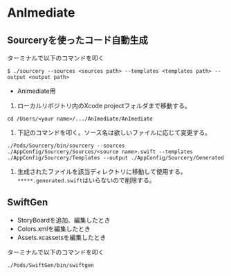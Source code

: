 # AnImediate

## Sourceryを使ったコード自動生成

ターミナルで以下のコマンドを叩く

`$ ./sourcery --sources <sources path> --templates <templates path> --output <output path>`

* Animediate用

1. ローカルリポジトリ内のXcode projectフォルダまで移動する。

`cd /Users/<your name>/.../AnImediate/AnImediate`

1. 下記のコマンドを叩く。ソース名は欲しいファイルに応じて変更する。

`./Pods/Sourcery/bin/sourcery --sources ./AppConfig/Sourcery/Sources/<source name>.swift --templates ./AppConfig/Sourcery/Templates --output ./AppConfig/Sourcery/Generated`

1. 生成されたファイルを該当ディレクトリに移動して使用する。`*****.generated.swift`はいらないので削除する。


## SwiftGen

* StoryBoardを追加、編集したとき
* Colors.xmlを編集したとき
* Assets.xcassetsを編集したとき

ターミナルで以下のコマンドを叩く

`./Pods/SwiftGen/bin/swiftgen`
